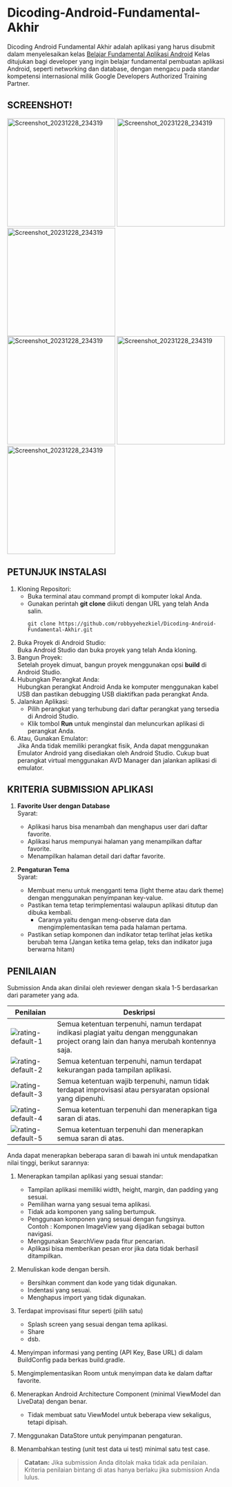 # Dicoding-Android-Fundamental-Akhir
Dicoding Android Fundamental Akhir adalah aplikasi yang harus disubmit dalam menyelesaikan kelas [Belajar Fundamental Aplikasi Android](https://www.dicoding.com/academies/14/)
Kelas ditujukan bagi developer yang ingin belajar fundamental pembuatan aplikasi Android, seperti networking dan database, dengan mengacu pada standar kompetensi internasional milik Google Developers Authorized Training Partner. 

## SCREENSHOT!
<img src="https://github.com/robbyyehezkiel/Dicoding-Android-Fundamental-Akhir/assets/107051384/c87f0a60-5625-4b2b-9d40-2cb8f405a64f" alt="Screenshot_20231228_234319" width="250">   
<img src="https://github.com/robbyyehezkiel/Dicoding-Android-Fundamental-Akhir/assets/107051384/5f4bba3e-8988-4227-a4b1-0088247897c6" alt="Screenshot_20231228_234319" width="250">   
<img src="https://github.com/robbyyehezkiel/Dicoding-Android-Fundamental-Akhir/assets/107051384/d46c0a81-468f-473d-84ff-2f3cad189c6d" alt="Screenshot_20231228_234319" width="250"><br>
<img src="https://github.com/robbyyehezkiel/Dicoding-Android-Fundamental-Akhir/assets/107051384/4b479797-dc39-47c4-8b6f-550cbf33177f" alt="Screenshot_20231228_234319" width="250">   
<img src="https://github.com/robbyyehezkiel/Dicoding-Android-Fundamental-Akhir/assets/107051384/da70a74b-fc76-4e79-88c0-f1690206dcee" alt="Screenshot_20231228_234319" width="250">   
<img src="https://github.com/robbyyehezkiel/Dicoding-Android-Fundamental-Akhir/assets/107051384/eb9dfe5d-01bd-4e94-86ab-b50bffb1b6c2" alt="Screenshot_20231228_234319" width="250">

## PETUNJUK INSTALASI
1. Kloning Repositori:
   - Buka terminal atau command prompt di komputer lokal Anda.
   - Gunakan perintah **git clone** diikuti dengan URL yang telah Anda salin.
     ```
     git clone https://github.com/robbyyehezkiel/Dicoding-Android-Fundamental-Akhir.git
     ```
2. Buka Proyek di Android Studio:<br>
   Buka Android Studio dan buka proyek yang telah Anda kloning.
3. Bangun Proyek:<br>
   Setelah proyek dimuat, bangun proyek menggunakan opsi **build** di Android Studio.
4. Hubungkan Perangkat Anda:<br>
   Hubungkan perangkat Android Anda ke komputer menggunakan kabel USB dan pastikan debugging USB diaktifkan pada perangkat Anda.
5. Jalankan Aplikasi:
   - Pilih perangkat yang terhubung dari daftar perangkat yang tersedia di Android Studio.
   - Klik tombol **Run** untuk menginstal dan meluncurkan aplikasi di perangkat Anda.
6. Atau, Gunakan Emulator:<br>
   Jika Anda tidak memiliki perangkat fisik, Anda dapat menggunakan Emulator Android yang disediakan oleh Android Studio. Cukup buat perangkat virtual menggunakan AVD Manager dan jalankan aplikasi di emulator.

## KRITERIA SUBMISSION APLIKASI

1. **Favorite User dengan Database**<br>
   Syarat:
   - Aplikasi harus bisa menambah dan menghapus user dari daftar favorite.
   - Aplikasi harus mempunyai halaman yang menampilkan daftar favorite.
   - Menampilkan halaman detail dari daftar favorite.
    
2. **Pengaturan Tema**<br>
   Syarat:
   - Membuat menu untuk mengganti tema (light theme atau dark theme) dengan menggunakan penyimpanan key-value.
   - Pastikan tema tetap terimplementasi walaupun aplikasi ditutup dan dibuka kembali.
       - Caranya yaitu dengan meng-observe data dan mengimplementasikan tema pada halaman pertama.
   - Pastikan setiap komponen dan indikator tetap terlihat jelas ketika berubah tema (Jangan ketika tema gelap, teks dan indikator juga berwarna hitam)

## PENILAIAN
Submission Anda akan dinilai oleh reviewer dengan skala 1-5 berdasarkan dari parameter yang ada.<br>

| Penilaian | Deskripsi |
| --- | --- |
| ![rating-default-1](https://github.com/robbyyehezkiel/Dicoding-Android-Beginner/assets/107051384/a44691b2-f5ae-4d65-8cf1-35e883080b58) | Semua ketentuan terpenuhi, namun terdapat indikasi plagiat yaitu dengan menggunakan project orang lain dan hanya merubah kontennya saja. |
| ![rating-default-2](https://github.com/robbyyehezkiel/Dicoding-Android-Beginner/assets/107051384/2eb100d9-6af2-4612-9a3e-335b2afa400f) | Semua ketentuan terpenuhi, namun terdapat kekurangan pada tampilan aplikasi. |
| ![rating-default-3](https://github.com/robbyyehezkiel/Dicoding-Android-Beginner/assets/107051384/5b91432e-4b00-44cf-abb4-f1440904c94a) | Semua ketentuan wajib terpenuhi, namun tidak terdapat improvisasi atau persyaratan opsional yang dipenuhi. |
| ![rating-default-4](https://github.com/robbyyehezkiel/Dicoding-Android-Beginner/assets/107051384/66b77800-871a-4a5a-8a0f-ffeb86fdffa5) | Semua ketentuan terpenuhi dan menerapkan tiga saran di atas. |
| ![rating-default-5](https://github.com/robbyyehezkiel/Dicoding-Android-Beginner/assets/107051384/acbff36b-016d-4962-8aaa-20f36ec55b8b) | Semua ketentuan terpenuhi dan menerapkan semua saran di atas. |

Anda dapat menerapkan beberapa saran di bawah ini untuk mendapatkan nilai tinggi, berikut sarannya:

1. Menerapkan tampilan aplikasi yang sesuai standar:
   - Tampilan aplikasi memiliki width, height, margin, dan padding yang sesuai.
   - Pemilihan warna yang sesuai tema aplikasi.
   - Tidak ada komponen yang saling bertumpuk.
   - Penggunaan komponen yang sesuai dengan fungsinya.<br>
     Contoh : Komponen ImageView yang dijadikan sebagai button navigasi.
   - Menggunakan SearchView pada fitur pencarian.
   - Aplikasi bisa memberikan pesan eror jika data tidak berhasil ditampilkan.
 
2. Menuliskan kode dengan bersih.
   - Bersihkan comment dan kode yang tidak digunakan.
   - Indentasi yang sesuai.
   - Menghapus import yang tidak digunakan.

3. Terdapat improvisasi fitur seperti (pilih satu)
   - Splash screen yang sesuai dengan tema aplikasi.
   - Share
   - dsb.
4. Menyimpan informasi yang penting (API Key, Base URL) di dalam BuildConfig pada berkas build.gradle.
5. Mengimplementasikan Room untuk menyimpan data ke dalam daftar favorite. 
6. Menerapkan Android Architecture Component (minimal ViewModel dan LiveData) dengan benar.
   - Tidak membuat satu ViewModel untuk beberapa view sekaligus, tetapi dipisah.
7. Menggunakan DataStore untuk penyimpanan pengaturan.
8. Menambahkan testing (unit test data ui test) minimal satu test case.
> **Catatan:**
> Jika submission Anda ditolak maka tidak ada penilaian. Kriteria penilaian bintang di atas hanya berlaku jika submission Anda lulus.

